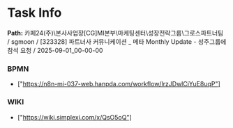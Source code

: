 # Task Info

**Path:** 카페24(주)\본사사업장\[CG]MI본부\마케팅센터\성장전략그룹\그로스파트너팀 / sgmoon / [323328] 파트너사 커뮤니케이션 _ 메타 Monthly Update - 성주그룹에 참석 요청 / 2025-09-01_00-00-00

### BPMN
- ["https://n8n-mi-037-web.hanpda.com/workflow/lrzJDwlCiYuE8uqP"]

### WIKI
- ["https://wiki.simplexi.com/x/QsO5oQ"]

